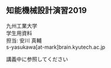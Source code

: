 ## 知能機械設計演習2019

九州工業大学  
学生用資料  
担当: 安川 真輔  
s-yasukawa[at-mark]brain.kyutech.ac.jp  

講義中に参照してください  
 
